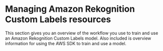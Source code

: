 # Managing Amazon Rekognition Custom Labels resources<a name="managing-resources"></a>

This section gives you an overview of the workflow you use to train and use an Amazon Rekognition Custom Labels model\. Also included is overview information for using the AWS SDK to train and use a model\.